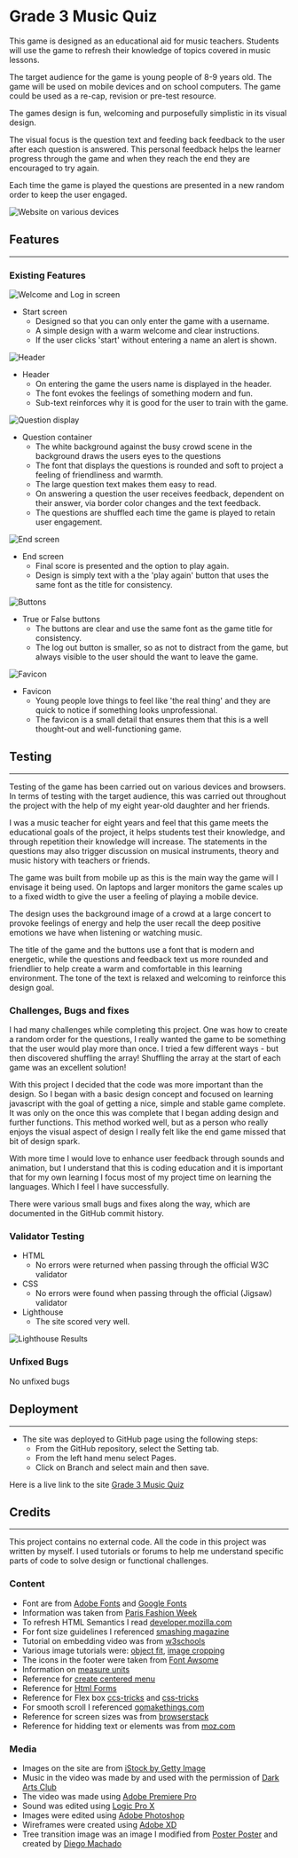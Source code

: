 # Grade 3 Music Quiz
This game is designed as an educational aid for music teachers. Students will use the game to refresh their knowledge of topics covered in music lessons.

The target audience for the game is young people of 8-9 years old. The game will be used on mobile devices and on school computers. The game could be used as a re-cap, revision or pre-test resource.

The games design is fun, welcoming and purposefully simplistic in its visual design.

The visual focus is the question text and feeding back feedback to the user after each question is answered. This personal feedback helps the learner progress through the game and when they reach the end they are encouraged to try again. 

Each time the game is played the questions are presented in a new random order to keep the user engaged. 


![Website on various devices](/assets/images/readme_game.jpg)

## Features
***

### Existing Features
![Welcome and Log in screen](/assets/images/readme_login.jpg)

- Start screen
    -  Designed so that you can only enter the game with a username.
    -  A simple design with a warm welcome and clear instructions.
    - If the user clicks 'start' without entering a name an alert is shown.


![Header](/assets/images/readme_title.jpg)

- Header
    - On entering the game the users name is displayed in the header.
    - The font evokes the feelings of something modern and fun.
    - Sub-text reinforces why it is good for the user to train with the game.


![Question display](/assets/images/readme_questions.jpg)

- Question container
    - The white background against the busy crowd scene in the background draws the users eyes to the questions
    - The font that displays the questions is rounded and soft to project a feeling of friendliness and warmth. 
    - The large question text makes them easy to read. 
    - On answering a question the user receives feedback, dependent on their answer, via border color changes and the text feedback.
    - The questions are shuffled each time the game is played to retain user engagement.

![End screen](/assets/images/readme_question_display.jpg)
- End screen
    - Final score is presented and the option to play again. 
    - Design is simply text with a the 'play again' button that uses the same font as the title for consistency.  

![Buttons](/assets/images/readme_buttons.jpg)
- True or False buttons
    - The buttons are clear and use the same font as the game title for consistency.
    - The log out button is smaller, so as not to distract from the game, but always visible to the user should the want to leave the game. 

![Favicon](/assets/images/readme_favicon.jpg)
- Favicon
    - Young people love things to feel like 'the real thing' and they are quick to notice if something looks unprofessional. 
    - The favicon is a small detail that ensures them that this is a well thought-out and well-functioning game.


## Testing
****

Testing of the game has been carried out on various devices and browsers. In terms of testing with the target audience, this was carried out throughout the project with the help of my eight year-old daughter and her friends.

I was a music teacher for eight years and feel that this game meets the educational goals of the project, it helps students test their knowledge, and through repetition their knowledge will increase. The statements in the questions may also trigger discussion on musical instruments, theory and music history with teachers or friends. 

The game was built from mobile up as this is the main way the game will I envisage it being used. On laptops and larger monitors the game scales up to a fixed width to give the user a feeling of playing a mobile device.

The design uses the background image of a crowd at a large concert to provoke feelings of energy and help the user recall the deep positive emotions we have when listening or watching music.

The title of the game and the buttons use a font that is modern and energetic, while the questions and feedback text us more rounded and friendlier to help create a warm and comfortable in this learning environment. The tone of the text is relaxed and welcoming to reinforce this design goal.

### Challenges, Bugs and fixes

I had many challenges while completing this project. One was how to create a random order for the questions, I really wanted the game to be something that the user would play more than once. I tried a few different ways - but then discovered shuffling the array!  Shuffling the array at the start of each game was an excellent solution! 

With this project I decided that the code was more important than the design. So I began with a basic design concept and focused on learning javascript with the goal of getting a nice, simple and stable game complete. It was only on the once this was complete that I began adding design and further functions. This method worked well, but as a person who really enjoys the visual aspect of design I really felt like the end game missed that bit of design spark. 

With more time I would love to enhance user feedback through sounds and animation, but I understand that this is coding education and it is important that for my own learning I focus most of my project time on learning the languages. Which I feel I have successfully.

There were various small bugs and fixes along the way, which are documented in the GitHub commit history.

### Validator Testing
- HTML
    - No errors were returned when passing through the official W3C validator
- CSS
    - No errors were found when passing through the official (Jigsaw) validator
- Lighthouse
    - The site scored very well.

![Lighthouse Results](/assets/images/readme_lighthouse.jpg)

### Unfixed Bugs

No unfixed bugs

## Deployment
***

- The site was deployed to GitHub page using the following steps:
    - From the GitHub repository, select the Setting tab.
    - From the left hand menu select Pages.
    - Click on Branch and select main and then save.

Here is a live link to the site [Grade 3 Music Quiz](https://andrewcargill.github.io/music-quiz/)

## Credits
***


This project contains no external code. All the code in this project was written by myself. I used tutorials or forums to help me understand specific parts of code to solve design or functional challenges. 

### Content
- Font are from [Adobe Fonts](https://fonts.adobe.com/fonts) and [Google Fonts](https://fonts.google.com/about)
 - Information was taken from [Paris Fashion Week](https://www.cqlcorp.com/insights/6-step-guide-to-using-adobe-fonts-on-your-next-web-project/)
- To refresh HTML Semantics I read [developer.mozilla.com](https://developer.mozilla.org/en-US/docs/Learn/Accessibility/HTML
)
- For font size guidelines I referenced [smashing magazine](https://www.smashingmagazine.com/2018/06/reference-guide-typography-mobile-web-design/#:~:text=In%20general%2C%20the%20rule%20of,readability%20for%20visually%20impaired%20readers.)
 - Tutorial on embedding video was from [w3schools](https://www.w3schools.com/html/html5_video.asp)
 - Various image tutorials were: [object fit](https://www.w3schools.com/css/css3_object-fit.asp), [image cropping](https://www.digitalocean.com/community/tutorials/css-cropping-images-object-fit)
 - The icons in the footer were taken from [Font Awsome](https://fontawesome.com/)
 - Information on [measure units](https://www.w3schools.com/cssref/css_units.asp)
 - Reference for [create centered menu](https://www.w3schools.com/howto/howto_css_topnav_centered.asp)
 - Reference for [Html Forms](https://www.w3schools.com/html/html_forms.asp)
 - Reference for Flex box [ccs-tricks](https://css-tricks.com/responsive-layouts-fewer-media-queries/) and [css-tricks](https://css-tricks.com/snippets/css/a-guide-to-flexbox/)
 - For smooth scroll I referenced [gomakethings.com](https://gomakethings.com/smooth-scrolling-links-with-only-css/
)
- Reference for screen sizes was from [browserstack](https://www.browserstack.com/guide/responsive-design-breakpoints
)
- Reference for hidding text or elements was from [moz.com](https://moz.com/blog/guide-to-hidden-text)

### Media
 - Images on the site are from [iStock by Getty Image](https://istockphoto.com)
 - Music in the video was made by and used with the permission of [Dark Arts Club](https://www.instagram.com/the_dark_arts_club/?hl=en)
 - The video was made using [Adobe Premiere Pro](https://www.adobe.com/se/products/premiere.html?gclid=Cj0KCQjw39uYBhCLARIsAD_SzMRYSAMcGSQefo5KXrvKOlVqj9uKkJNZbPqa40NO4uIK0u34Q0byUKcaAlzCEALw_wcB&mv=search&mv=search&sdid=LQLZT7BT&ef_id=Cj0KCQjw39uYBhCLARIsAD_SzMRYSAMcGSQefo5KXrvKOlVqj9uKkJNZbPqa40NO4uIK0u34Q0byUKcaAlzCEALw_wcB:G:s&s_kwcid=AL!3085!3!340839217843!e!!g!!adobe%20premiere!1469953160!58520344553)
 - Sound was edited using [Logic Pro X](https://www.apple.com/logic-pro/)
 - Images were edited using [Adobe Photoshop](https://www.adobe.com/se/products/photoshop/landpb.html?gclid=Cj0KCQjw39uYBhCLARIsAD_SzMSAro3DTlHKXUSHb9Btxli6K7nEZ0ej3UpqYP7wLy-sSvTD_4f3DPYaAh2CEALw_wcB&mv=search&mv=search&sdid=LZ32SYVR&ef_id=Cj0KCQjw39uYBhCLARIsAD_SzMSAro3DTlHKXUSHb9Btxli6K7nEZ0ej3UpqYP7wLy-sSvTD_4f3DPYaAh2CEALw_wcB:G:s&s_kwcid=AL!3085!3!597384934920!e!!g!!adobe%20photoshop!1469952956!58520335113)
 - Wireframes were created using [Adobe XD](https://www.adobe.com/products/xd.html)
 - Tree transition image was an image I modified from [Poster Poster](http://www.posterposter.org/road-letters-typographic-posters/) and created by [Diego Machado](https://www.behance.net/digous)


